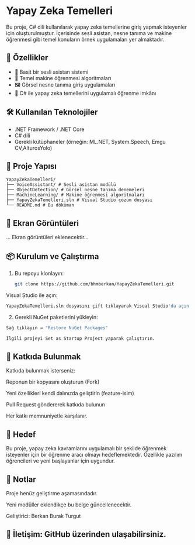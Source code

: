 # Yapay Zeka Temelleri

Bu proje, C# dili kullanılarak yapay zeka temellerine giriş yapmak isteyenler için oluşturulmuştur. İçerisinde sesli asistan, nesne tanıma ve makine öğrenmesi gibi temel konuların örnek uygulamaları yer almaktadır.

## 🚀 Özellikler

- 📢 Basit bir sesli asistan sistemi  
- 🧠 Temel makine öğrenmesi algoritmaları  
- 🖼️ Görsel nesne tanıma giriş uygulamaları  
- 🔧 C# ile yapay zeka temellerini uygulamalı öğrenme imkânı

## 🛠️ Kullanılan Teknolojiler

- .NET Framework / .NET Core  
- C# dili  
- Gerekli kütüphaneler (örneğin: ML.NET, System.Speech, Emgu CV,AlturosYolo)

## 📂 Proje Yapısı
```text
YapayZekaTemelleri/
├── VoiceAssistant/ # Sesli asistan modülü
├── ObjectDetection/ # Görsel nesne tanıma denemeleri
├── MachineLearning/ # Makine öğrenmesi algoritmaları
├── YapayZekaTemelleri.sln # Visual Studio çözüm dosyası
└── README.md # Bu döküman
```


## 📸 Ekran Görüntüleri

... Ekran görüntüleri eklenecektir...

## 📦 Kurulum ve Çalıştırma

1. Bu repoyu klonlayın: 
   ```bash
   git clone https://github.com/bhmberkan/YapayZekaTemelleri.git
    ```
Visual Studio ile açın:
  ```bash
YapayZekaTemelleri.sln dosyasını çift tıklayarak Visual Studio'da açın.
```
2. Gerekli NuGet paketlerini yükleyin:
  ```bash
Sağ tıklayın → "Restore NuGet Packages"

İlgili projeyi Set as Startup Project yaparak çalıştırın.
```

## 🤖 Katkıda Bulunmak
Katkıda bulunmak isterseniz:

Reponun bir kopyasını oluşturun (Fork)

Yeni özellikleri kendi dalınızda geliştirin (feature-isim)

Pull Request göndererek katkıda bulunun

Her katkı memnuniyetle karşılanır.

## 🎯 Hedef
Bu proje, yapay zeka kavramlarını uygulamalı bir şekilde öğrenmek isteyenler için bir öğrenme aracı olmayı hedeflemektedir. Özellikle yazılım öğrencileri ve yeni başlayanlar için uygundur.

## 📌 Notlar
Proje henüz geliştirme aşamasındadır.

Yeni modüller eklendikçe bu belge güncellenecektir.

Geliştirici: Berkan Burak Turgut
## 📧 İletişim: GitHub üzerinden ulaşabilirsiniz.
